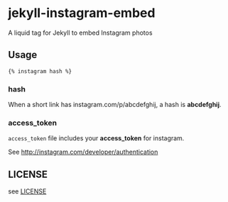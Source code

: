 jekyll-instagram-embed
======================

A liquid tag for Jekyll to embed Instagram photos

## Usage

```
{% instagram hash %}
```

### hash

When a short link has instagram.com/p/abcdefghij, a hash is **abcdefghij**.

### access_token

`access_token` file includes your **access_token** for instagram.

See http://instagram.com/developer/authentication

## LICENSE

see [LICENSE](./LICENSE)
